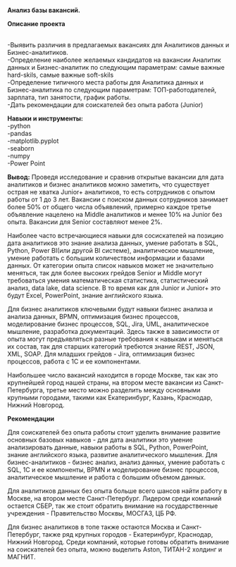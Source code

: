 **Анализ базы вакансий.**

**Описание проекта**

<br>-Выявить различия в предлагаемых вакансиях для Аналитиков данных и Бизнес-аналитиков.
<br>-Определение наиболее желаемых кандидатов на вакансии Аналитик данных и Бизнес-аналитик по следующим параметрам: самые важные hard-skils, самые важные soft-skils
<br>-Определение типичного места работы для Аналитика данных и Бизнес-аналитика по следующим параметрам: ТОП-работодателей, зарплата, тип занятости, график работы.
<br>-Дать рекомендации для соискателей без опыта работа (Junior)


**Навыки и инструменты:**
<br>-python
<br>-pandas
<br>-matplotlib.pyplot
<br>-seaborn
<br>-numpy
<br>-Power Point

**Вывод:**
Проведя исследование и сравнив открытые вакансии для дата аналитиков и бизнес аналитиков можно заметить, что существует острая не хватка Junior+ аналитиков, то есть сотрудников с опытом работы от 1 до 3 лет. Вакансии с поиском данных сотрудников занимает более 50% от общего числа объявлений, примерно каждое третье объявление нацелено на Middle аналитиков и менее 10% на Junior без опыта. Вакансии для Senior составляют менее 2%.

Наиболее часто встречающиеся навыки для сосискателей на позицию дата аналитиков это знание анализа данных, умение работать в SQL, Python, Power BI(или другой BI системе), аналитическое мышление, умение работать с большим количеством информации и базами данных. От категории опыта список навыков может не значительно меняться, так для более высоких грейдов Senior и Middle могут требоваться умения математическая статистика, статистический анализ, data lake, data science. В то время как для Junior и Junior+ это будут Excel, PowerPoint, знание английского языка.

Для бизнес аналитиков ключевыми будут навыки бизнес анализа и анализа данных, BPMN, оптимизация бизнес процессов, моделирование бизнес процессов, SQL, Jira, UML, аналитическое мышление, разработка документаций. Здесь также в зависимости от опыта могут предъявляться разные требования к навыкам и меняться их состав, так для старших категорий требются знание REST, JSON, XML, SOAP. Для младших грейдов - Jira, оптимизация бизнес процессов, работа с 1С и ее компонентами.

Наибольшее число вакансий находится в городе Москве, так как это крупнейшей город нашей страны, на втором месте вакансии из Санкт-Петербурга, третье место можно разделить между основными крупными городами, такими как Екатеринбург, Казань, Краснодар, Нижний Новгород.

**Рекомендации**

Для соискателей без опыта работы стоит уделить внимание развитие основных базовых навыков - для дата аналитики это умение анализировать данные, навыки работы в SQL, Python, PowerPoint, знание английского языка, развитие аналитического мышления. Для бизнес-аналитиков - бизнес анализ, анализ данных, умение работать с SQL, 1C и ее компоненты, BPMN и моделирование бизнес процессов, аналитическое мышление и работа с большим объемом данных.

Для аналитиков данных без опыта больше всего шансов найти работу в Москве, на втором месте Санкт-Петербург. Лидером среди компаний остается СБЕР, так же стоит обратить внимание на государственные учреждения - Правительство Москвы, МОСГАЗ, ЦБ РФ.

Для бизнес аналитиков в топе также остаются Москва и Санкт-Петербург, также ряд крупных городов - Екатеринбург, Краснодар, Нижний Новгород. Среди компаний, которые готовы обратить внимание на соискателей без опыта, можно выделить Aston, ТИТАН-2 холдинг и МАГНИТ.
